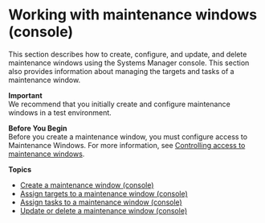 # Working with maintenance windows \(console\)<a name="sysman-maintenance-working"></a>

This section describes how to create, configure, and update, and delete maintenance windows using the Systems Manager console\. This section also provides information about managing the targets and tasks of a maintenance window\.

**Important**  
We recommend that you initially create and configure maintenance windows in a test environment\. 

**Before You Begin**  
Before you create a maintenance window, you must configure access to Maintenance Windows\. For more information, see [Controlling access to maintenance windows](sysman-maintenance-permissions.md)\.

**Topics**
+ [Create a maintenance window \(console\)](sysman-maintenance-create-mw.md)
+ [Assign targets to a maintenance window \(console\)](sysman-maintenance-assign-targets.md)
+ [Assign tasks to a maintenance window \(console\)](sysman-maintenance-assign-tasks.md)
+ [Update or delete a maintenance window \(console\)](sysman-maintenance-update.md)
